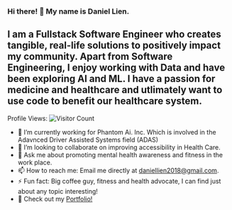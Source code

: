 ### Hi there! 👋 My name is Daniel Lien.
## I am a Fullstack Software Engineer who creates tangible, real-life solutions to positively impact my community. Apart from Software Engineering, I enjoy working with Data and have been exploring AI and ML. I have a passion for medicine and healthcare and utlimately want to use code to benefit our healthcare system.  



Profile Views: ![Visitor Count](https://profile-counter.glitch.me/{Daniellien2018}/count.svg)
<!--
![GitHub Views](https://komarev.com/ghpvc/?username=<{Daniellien2018}>)
**Daniellien2018/Daniellien2018** is a ✨ _special_ ✨ repository because its `README.md` (this file) appears on your GitHub profile.
- 💬 Ask me about promoting mental health awareness and fitness in the work place.
-->
- 🔭 I’m currently working for Phantom Ai. Inc. Which is involved in the Adavnced Driver Assisted Systems field (ADAS) 
- 👯 I’m looking to collaborate on improving accessibility in Health Care.
- 💬 Ask me about promoting mental health awareness and fitness in the work place.
- 📫 How to reach me: Email me directly at daniellien2018@gmail.com.
- ⚡ Fun fact: Big coffee guy, fitness and health advocate, I can find just about any topic interesting! 
- 👋 Check out my [Portfolio!](https://daniellien2018.github.io/) 
